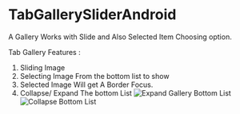 # TabGallerySliderAndroid
A Gallery Works with Slide and Also Selected Item Choosing option. 

Tab Gallery Features : 

1. Sliding Image 
2. Selecting Image From the bottom list to show 
3. Selected Image Will get A Border Focus. 
4. Collapse/ Expand The bottom List
![Expand Gallery Bottom List](https://github.com/Piashsarker/TabGallerySliderAndroid/blob/master/gallery_1.jpg)
![Collapse Bottom List](https://github.com/Piashsarker/TabGallerySliderAndroid/blob/master/gallery_2.jpg)
